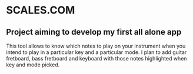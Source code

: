 # SCALES.COM
## Project aiming to develop my first all alone app

This tool allows to know which notes to play on your instrument when you intend to play in a particular key and a particular mode.
I plan to add guitar fretboard, bass fretboard and keyboard with those notes highlighted when key and mode picked.